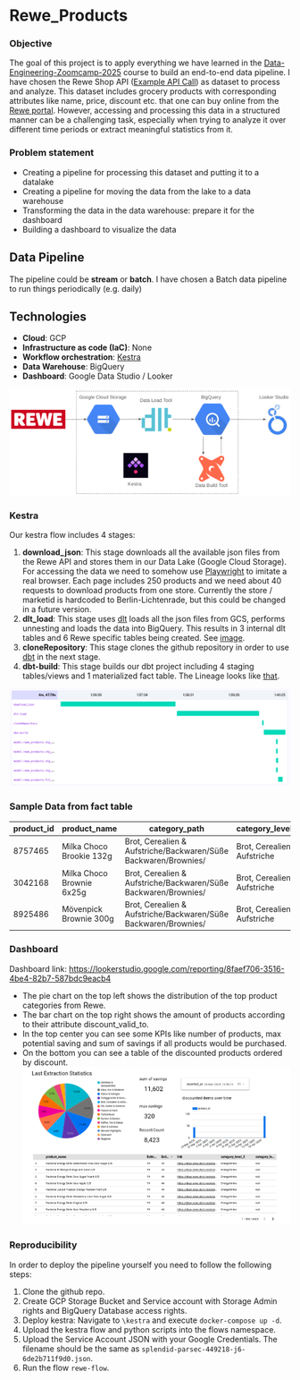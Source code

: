 # Rewe_Products

### Objective

The goal of this project is to apply everything we have learned
in the [Data-Engineering-Zoomcamp-2025](https://github.com/DataTalksClub/data-engineering-zoomcamp) course to build an end-to-end data pipeline. I have chosen the Rewe Shop API ([Example API Call](https://shop.rewe.de/api/products?objectsPerPage=250&page=1&search=%2A&sorting=RELEVANCE_DESC&serviceTypes=DELIVERY&market=240557&debug=false&autocorrect=true)) as dataset to process and analyze. This dataset includes grocery products with corresponding attributes like name, price, discount etc. that one can buy online from the [Rewe portal](https://shop.rewe.de/). However, accessing and processing this data in a structured manner can be a challenging task, especially when trying to analyze it over different time periods or extract meaningful statistics from it.

### Problem statement

* Creating a pipeline for processing this dataset and putting it to a datalake
* Creating a pipeline for moving the data from the lake to a data warehouse
* Transforming the data in the data warehouse: prepare it for the dashboard
* Building a dashboard to visualize the data

## Data Pipeline 

The pipeline could be **stream** or **batch**. I have chosen a Batch data pipeline to run things periodically (e.g. daily)

## Technologies 

* **Cloud**: GCP
* **Infrastructure as code (IaC)**: None
* **Workflow orchestration**: [Kestra](https://kestra.io/)
* **Data Warehouse**: BigQuery
* **Dashboard**: Google Data Studio / Looker

![Architecture](images/architecture.png)

### Kestra
Our kestra flow includes 4 stages:
1. **download_json**: This stage downloads all the available json files from the Rewe API and stores them in our Data Lake (Google Cloud Storage). For accessing the data we need to somehow use [Playwright](https://playwright.dev/) to imitate a real browser. Each page includes 250 products and we need about 40 requests to download products from one store. Currently the store / marketid is hardcoded to Berlin-Lichtenrade, but this could be changed in a future version.
2. **dlt_load**: This stage uses [dlt](https://dlthub.com/) loads all the json files from GCS, performs unnesting and loads the data into BigQuery. This results in 3 internal dlt tables and 6 Rewe specific tables being created. See [image](images/BigQuery_tables.png).
3. **cloneRepository**: This stage clones the github repository in order to use [dbt](https://www.getdbt.com/) in the next stage.
4. **dbt-build**: This stage builds our dbt project including 4 staging tables/views and 1 materialized fact table. The Lineage looks like [that](images/dbt_lineage.png).

![Kestra Gant](images/kestra_gant.png)

### Sample Data from fact table

| product_id | product_name               | category_path                                          | category_level_1            | category_level_2 | category_level_3  | category_level_4 | link                                                               | brand      | listing_price | listing_regular_price | listing_discount_rate | listing_discount_valid_to   | listing_grammage       | extracted_grammage | image_link                                                          | inserted_at                      |
|------------|---------------------------|------------------------------------------------------|-----------------------------|------------------|-------------------|------------------|--------------------------------------------------------------------|-----------|---------------|----------------------|----------------------|--------------------------|-----------------------|-----------------|--------------------------------------------------------------------|----------------------------------|
| 8757465    | Milka Choco Brookie 132g   | Brot, Cerealien & Aufstriche/Backwaren/Süße Backwaren/Brownies/ | Brot, Cerealien & Aufstriche | Backwaren        | Süße Backwaren    | Brownies         | [Link](https://shop.rewe.de/p/milka-choco-brookie-132g/8757465)   | Milka     | 219           | 289                  | 24.0                 | 2025-04-19 22:00:00 UTC  | 132g (1 kg = 16,59 €)  | 132g            | ![Image](https://img.rewe-static.de/8757465/36543578_digital-image.png) | 2025-03-27 20:37:46.715219 UTC  |
| 3042168    | Milka Choco Brownie 6x25g  | Brot, Cerealien & Aufstriche/Backwaren/Süße Backwaren/Brownies/ | Brot, Cerealien & Aufstriche | Backwaren        | Süße Backwaren    | Brownies         | [Link](https://shop.rewe.de/p/milka-choco-brownie-6x25g/3042168)  | Milka     | 219           | 289                  | 24.0                 | 2025-04-19 22:00:00 UTC  | 150g (1 kg = 14,60 €)  | 150g            | ![Image](https://img.rewe-static.de/3042168/26422790_digital-image.png) | 2025-03-26 13:58:19.921985 UTC  |
| 8925486    | Mövenpick Brownie 300g     | Brot, Cerealien & Aufstriche/Backwaren/Süße Backwaren/Brownies/ | Brot, Cerealien & Aufstriche | Backwaren        | Süße Backwaren    | Brownies         | [Link](https://shop.rewe.de/p/moevenpick-brownie-300g/8925486)    | Mövenpick | 339           | null                 | null                 | null                     | 300g (1 kg = 11,30 €)  | 300g            | ![Image](https://img.rewe-static.de/8925486/40741516_digital-image.png) | 2025-03-29 12:40:45.662115 UTC  |


### Dashboard
Dashboard link: https://lookerstudio.google.com/reporting/8faef706-3516-4be4-82b7-587bdc9eacb4
- The pie chart on the top left shows the distribution of the top product categories from Rewe.
- The bar chart on the top right shows the amount of products according to their attribute discount_valid_to.
- In the top center you can see some KPIs like number of products, max potential saving and sum of savings if all products would be purchased.
- On the bottom you can see a table of the discounted products ordered by discount.
![DBT Lineage](images/dashboard.png)

### Reproducibility
In order to deploy the pipeline yourself you need to follow the following steps:
1. Clone the github repo.
2. Create GCP Storage Bucket and Service account with Storage Admin rights and BigQuery Database access rights.
3. Deploy kestra: Navigate to `\kestra` and execute `docker-compose up -d`.
4. Upload the kestra flow and python scripts into the flows namespace.
5. Upload the Service Account JSON with your Google Credentials. The filename should be the same as `splendid-parsec-449218-j6-6de2b711f9d0.json`.
6. Run the flow `rewe-flow`.
